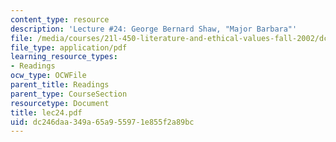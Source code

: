 ```yaml
---
content_type: resource
description: 'Lecture #24: George Bernard Shaw, "Major Barbara"'
file: /media/courses/21l-450-literature-and-ethical-values-fall-2002/dc246daa349a65a955971e855f2a89bc_lec24.pdf
file_type: application/pdf
learning_resource_types:
- Readings
ocw_type: OCWFile
parent_title: Readings
parent_type: CourseSection
resourcetype: Document
title: lec24.pdf
uid: dc246daa-349a-65a9-5597-1e855f2a89bc
---
```

